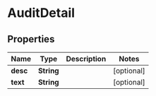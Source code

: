 

# AuditDetail


## Properties

Name | Type | Description | Notes
------------ | ------------- | ------------- | -------------
**desc** | **String** |  |  [optional]
**text** | **String** |  |  [optional]



